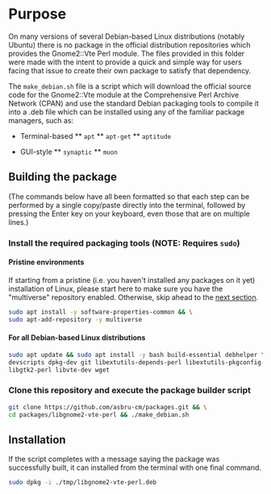 # Purpose

On many versions of several Debian-based Linux distributions (notably Ubuntu)
there is no package in the official distribution repositories which provides the
Gnome2::Vte Perl module. The files provided in this folder were made with the
intent to provide a quick and simple way for users facing that issue to create
their own package to satisfy that dependency.

The `make_debian.sh` file is a script which will download the official source
code for the Gnome2::Vte module at the Comprehensive Perl Archive Network (CPAN)
and use the standard Debian packaging tools to compile it into a .deb file which
can be installed using any of the familiar package managers, such as:

* Terminal-based
** `apt`
** `apt-get`
** `aptitude`

* GUI-style
** `synaptic`
** `muon`

## Building the package

(The commands below have all been formatted so that each step can be performed
by a single copy/paste directly into the terminal, followed by pressing the
Enter key on your keyboard, even those that are on multiple lines.)

### Install the required packaging tools (NOTE: Requires `sudo`)

#### Pristine environments

If starting from a pristine (i.e. you haven't installed any packages on it yet)
installation of Linux, please start here to make sure you have the "multiverse"
repository enabled. Otherwise, skip ahead to the [next section](libgnome2-vte-perl/README.md#For_all_Debian-based_distributions).

```bash
sudo apt install -y software-properties-common && \
sudo apt-add-repository -y multiverse
```

#### For all Debian-based Linux distributions

```bash
sudo apt update && sudo apt install -y bash build-essential debhelper \
devscripts dpkg-dev git libextutils-depends-perl libextutils-pkgconfig-perl \
libgtk2-perl libvte-dev wget
```

### Clone this repository and execute the package builder script

```bash
git clone https://github.com/asbru-cm/packages.git && \
cd packages/libgnome2-vte-perl && ./make_debian.sh
```

## Installation

If the script completes with a message saying the package was successfully
built, it can installed from the terminal with one final command.

```bash
sudo dpkg -i ./tmp/libgnome2-vte-perl.deb
```
